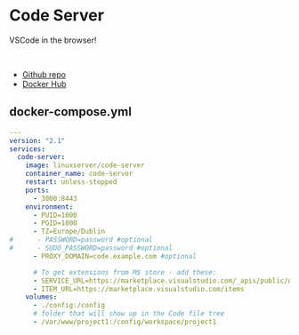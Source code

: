# Code Server

VSCode in the browser!

<br>

- [Github repo](https://github.com/cdr/code-server)
- [Docker Hub](https://hub.docker.com/r/linuxserver/code-server)


## docker-compose.yml
```yml
---
version: "2.1"
services:
  code-server:
    image: linuxserver/code-server
    container_name: code-server
    restart: unless-stopped
    ports:
      - 3000:8443
    environment:
      - PUID=1000
      - PGID=1000
      - TZ=Europe/Dublin
#      - PASSWORD=password #optional
#      - SUDO_PASSWORD=password #optional
      - PROXY_DOMAIN=code.example.com #optional

      # To get extensions from M$ store - add these:
      - SERVICE_URL=https://marketplace.visualstudio.com/_apis/public/gallery
      - ITEM_URL=https://marketplace.visualstudio.com/items
    volumes:
      - ./config:/config
      # folder that will show up in the Code file tree
      - /var/www/project1:/config/workspace/project1
```
